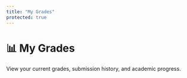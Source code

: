 ```yaml
---
title: "My Grades"
protected: true
---
```


# 📊 My Grades

View your current grades, submission history, and academic progress.

<!-- Authentication status check -->
<div id="authCheck" style="display: none;">
    <div class="auth-error">
        <h3>🔐 Authentication Required</h3>
        <p>Please log in to view your grades.</p>
        <button onclick="window.location.href='{{ .Site.BaseURL }}auth/login/'">Log In with GitHub</button>
    </div>
</div>

<!-- Not enrolled message -->
<div id="notEnrolled" style="display: none;">
    <div class="enrollment-error">
        <h3>🎓 Not Enrolled</h3>
        <p>You're not enrolled in this class. Please use an enrollment token to join.</p>
        <a href="{{ .Site.BaseURL }}enroll/">🔑 Enroll in Class</a>
    </div>
</div>

<!-- Main grades interface -->
<div id="grades-interface" style="display: none;">

<div class="grades-header">
<div class="header-main">
<div class="student-profile" id="studentInfo">
<div class="profile-avatar">👤</div>
<div class="profile-details">
<h2>Loading your information...</h2>
<p class="student-meta">GitHub Class Template</p>
</div>
</div>
<div class="header-controls">
<button class="refresh-btn" onclick="refreshGrades()" title="Refresh grades">
<span class="btn-icon">🔄</span>
<span class="btn-text">Refresh</span>
</button>
</div>
</div>

<div class="grade-summary-cards" id="gradeSummary">
<div class="summary-card current-grade" style="grid-column: 1 / 3;">
<div class="card-header">
<span class="card-icon">📊</span>
<span class="card-title">Current Grade</span>
</div>
<div class="grade-fraction-display">
<span class="current-score">--</span>
<span class="grade-separator">/</span>
<span class="total-possible">60</span>
</div>
<div class="grade-percentage-display">
<span class="percentage-text">--</span>
<span class="percentage-symbol">%</span>
</div>
</div>

<div class="summary-card graded-items">
<div class="card-header">
<span class="card-icon">✅</span>
<span class="card-title">Modules Graded</span>
</div>
<div class="count-display">
<span class="count-number">--</span>
<span class="count-label">modules</span>
</div>
</div>

<div class="summary-card last-updated">
<div class="card-header">
<span class="card-icon">🕒</span>
<span class="card-title">Last Updated</span>
</div>
<div class="time-display">
<span class="time-text">Loading...</span>
</div>
</div>
</div>
</div>

<nav class="grades-navigation">
<div class="nav-tabs">
<button class="nav-tab active" data-tab="overview" data-icon="📊">
<span class="tab-icon">📊</span>
<span class="tab-label">Overview</span>
</button>
<button class="nav-tab" data-tab="modules" data-icon="📚">
<span class="tab-icon">📚</span>
<span class="tab-label">Modules</span>
</button>
<button class="nav-tab" data-tab="submissions" data-icon="📝">
<span class="tab-icon">📝</span>
<span class="tab-label">Submissions</span>
</button>
<button class="nav-tab" data-tab="progress" data-icon="📈">
<span class="tab-icon">📈</span>
<span class="tab-label">Progress</span>
</button>
</div>

<div class="nav-controls" id="navControls" style="display: none;">
<div class="search-box">
<input type="text" id="gradesSearch" placeholder="Search grades..." />
<span class="search-icon">🔍</span>
</div>
<div class="filter-dropdown">
<select id="gradeFilter">
<option value="">All Grades</option>
<option value="excellent">Excellent (A)</option>
<option value="good">Good (B)</option>
<option value="satisfactory">Satisfactory (C)</option>
<option value="needs-improvement">Needs Improvement</option>
</select>
</div>
</div>
</nav>

<div class="tab-panels">
<div class="tab-panel active" id="overview-panel">
<div id="overviewContent">
<div class="content-loading">
<div class="loading-spinner">🔄</div>
<p>Loading your grade overview...</p>
</div>
</div>
</div>

<div class="tab-panel" id="modules-panel">
<div id="modulesContent">
<div class="content-loading">
<div class="loading-spinner">🔄</div>
<p>Loading module grades...</p>
</div>
</div>
</div>

<div class="tab-panel" id="submissions-panel">
<div id="submissionsContent">
<div class="content-loading">
<div class="loading-spinner">🔄</div>
<p>Loading submissions...</p>
</div>
</div>
</div>

<div class="tab-panel" id="progress-panel">
<div id="progressContent">
<div class="content-loading">
<div class="loading-spinner">🔄</div>
<p>Loading progress data...</p>
</div>
</div>
</div>
</div>

</div>
</div>

<style>
/* Modern Grades Dashboard Styles */
.grades-interface {
    max-width: 1200px;
    margin: 0 auto;
    padding: 0;
    font-family: -apple-system, BlinkMacSystemFont, 'Segoe UI', Roboto, sans-serif;
}

/* Header Section */
.grades-header {
    background: linear-gradient(135deg, var(--primary-color, #2E3440) 0%, var(--accent-color, #5E81AC) 100%);
    color: white;
    padding: 2rem;
    border-radius: 12px;
    margin-bottom: 2rem;
    box-shadow: 0 8px 32px rgba(0,0,0,0.1);
}

.header-main {
    display: flex;
    justify-content: space-between;
    align-items: flex-start;
    margin-bottom: 2rem;
}

.student-profile {
    display: flex;
    align-items: center;
    gap: 1rem;
}

.profile-avatar {
    width: 60px;
    height: 60px;
    background: rgba(255,255,255,0.2);
    border-radius: 50%;
    display: flex;
    align-items: center;
    justify-content: center;
    font-size: 1.5rem;
    backdrop-filter: blur(10px);
    position: relative;
    overflow: hidden;
}

.profile-avatar .avatar-img {
    width: 100%;
    height: 100%;
    border-radius: 50%;
    object-fit: cover;
}

.profile-avatar .avatar-fallback {
    font-size: 1.5rem;
    color: rgba(255,255,255,0.8);
}

.profile-details h2 {
    margin: 0 0 0.25rem 0;
    font-size: 1.5rem;
    font-weight: 600;
}

.student-meta {
    margin: 0;
    opacity: 0.9;
    font-size: 0.9rem;
}

.header-controls .refresh-btn {
    background: rgba(255,255,255,0.2);
    color: white;
    border: none;
    padding: 0.75rem 1.5rem;
    border-radius: 8px;
    cursor: pointer;
    font-size: 0.9rem;
    display: flex;
    align-items: center;
    gap: 0.5rem;
    transition: all 0.2s ease;
    backdrop-filter: blur(10px);
    border: 1px solid rgba(255,255,255,0.3);
}

.header-controls .refresh-btn:hover {
    background: rgba(255,255,255,0.3);
    transform: translateY(-2px);
    box-shadow: 0 4px 12px rgba(0,0,0,0.2);
}

.header-controls .refresh-btn:disabled {
    opacity: 0.6;
    cursor: not-allowed;
    transform: none;
}

/* Grade Summary Cards */
.grade-summary-cards {
    display: grid;
    grid-template-columns: repeat(auto-fit, minmax(200px, 1fr));
    gap: 1rem;
}

.summary-card {
    background: rgba(255,255,255,0.15);
    backdrop-filter: blur(10px);
    border-radius: 10px;
    padding: 1.25rem;
    border: 1px solid rgba(255,255,255,0.2);
    transition: transform 0.2s ease;
}

.summary-card:hover {
    transform: translateY(-2px);
}

.card-header {
    display: flex;
    align-items: center;
    gap: 0.5rem;
    margin-bottom: 1rem;
    font-size: 0.85rem;
    opacity: 0.9;
}

.card-icon {
    font-size: 1rem;
}

.grade-display {
    display: flex;
    align-items: baseline;
    gap: 0.25rem;
}

.grade-number {
    font-size: 2.5rem;
    font-weight: 700;
    line-height: 1;
}

.grade-unit {
    font-size: 1.2rem;
    opacity: 0.8;
}

.grade-percentage-display {
    display: flex;
    align-items: baseline;
    gap: 0.25rem;
    margin-top: 0.5rem;
    opacity: 0.8;
    font-size: 0.9rem;
}

.percentage-text {
    font-weight: 600;
}

.current-grade {
    text-align: center;
}

.points-display, .grade-fraction-display {
    display: flex;
    align-items: baseline;
    gap: 0.25rem;
    font-size: 1.5rem;
    font-weight: 600;
}

.points-separator, .grade-separator {
    opacity: 0.6;
    margin: 0 0.25rem;
}

.count-display {
    display: flex;
    align-items: baseline;
    gap: 0.5rem;
}

.count-number {
    font-size: 2rem;
    font-weight: 600;
}

.count-label {
    opacity: 0.8;
    font-size: 0.9rem;
}

.time-display .time-text {
    font-size: 0.9rem;
    opacity: 0.9;
}

/* Navigation */
.grades-navigation {
    background: white;
    border-radius: 12px;
    padding: 1rem;
    margin-bottom: 2rem;
    box-shadow: 0 2px 12px rgba(0,0,0,0.08);
    border: 1px solid rgba(0,0,0,0.05);
}

.nav-tabs {
    display: flex;
    gap: 0.5rem;
    margin-bottom: 1rem;
}

.nav-tab {
    background: none;
    border: none;
    padding: 1rem 1.5rem;
    border-radius: 8px;
    cursor: pointer;
    font-size: 0.9rem;
    display: flex;
    align-items: center;
    gap: 0.5rem;
    transition: all 0.2s ease;
    color: var(--text-color, #333);
}

.nav-tab:hover {
    background: var(--accent-color-light, #E5F0FF);
    transform: translateY(-1px);
}

.nav-tab.active {
    background: var(--accent-color, #5E81AC);
    color: white;
    box-shadow: 0 2px 8px rgba(94, 129, 172, 0.3);
}

.tab-icon {
    font-size: 1rem;
}

.nav-controls {
    display: flex;
    gap: 1rem;
    align-items: center;
    padding-top: 1rem;
    border-top: 1px solid rgba(0,0,0,0.1);
}

.search-box {
    position: relative;
    flex: 1;
    max-width: 300px;
}

.search-box input {
    width: 100%;
    padding: 0.75rem 1rem 0.75rem 2.5rem;
    border: 2px solid rgba(0,0,0,0.1);
    border-radius: 8px;
    font-size: 0.9rem;
    transition: border-color 0.2s ease;
}

.search-box input:focus {
    outline: none;
    border-color: var(--accent-color, #5E81AC);
}

.search-icon {
    position: absolute;
    left: 0.75rem;
    top: 50%;
    transform: translateY(-50%);
    font-size: 0.9rem;
    opacity: 0.5;
}

.filter-dropdown select {
    padding: 0.75rem 1rem;
    border: 2px solid rgba(0,0,0,0.1);
    border-radius: 8px;
    font-size: 0.9rem;
    background: white;
    cursor: pointer;
    transition: border-color 0.2s ease;
}

.filter-dropdown select:focus {
    outline: none;
    border-color: var(--accent-color, #5E81AC);
}

/* Tab Panels */
.tab-panels {
    min-height: 400px;
}

.tab-panel {
    display: none;
}

.tab-panel.active {
    display: block;
}

.content-loading {
    display: flex;
    flex-direction: column;
    align-items: center;
    justify-content: center;
    padding: 4rem 2rem;
    text-align: center;
    color: var(--text-muted, #666);
}

.loading-spinner {
    font-size: 2rem;
    animation: spin 1s linear infinite;
    margin-bottom: 1rem;
}

@keyframes spin {
    from { transform: rotate(0deg); }
    to { transform: rotate(360deg); }
}

/* Responsive Design */
@media (max-width: 768px) {
    .grades-header {
        padding: 1.5rem;
    }
    
    .header-main {
        flex-direction: column;
        gap: 1rem;
    }
    
    .grade-summary-cards {
        grid-template-columns: repeat(auto-fit, minmax(150px, 1fr));
    }
    
    .nav-tabs {
        flex-wrap: wrap;
        gap: 0.25rem;
    }
    
    .nav-tab {
        padding: 0.75rem 1rem;
        font-size: 0.85rem;
    }
    
    .nav-controls {
        flex-direction: column;
        gap: 0.75rem;
    }
    
    .search-box {
        max-width: none;
    }
}

@media (max-width: 480px) {
    .grade-summary-cards {
        grid-template-columns: 1fr 1fr;
    }
    
    .nav-tab .tab-label {
        display: none;
    }
    
    .nav-tab {
        padding: 0.75rem;
        justify-content: center;
    }
}

/* Dark mode support */
@media (prefers-color-scheme: dark) {
    .grades-navigation {
        background: var(--dark-surface, #3B4252);
        border-color: var(--dark-border, #4C566A);
    }
    
    .nav-tab {
        color: var(--dark-text, #ECEFF4);
    }
    
    .nav-tab:hover {
        background: var(--dark-hover, #434C5E);
    }
    
    .search-box input,
    .filter-dropdown select {
        background: var(--dark-input, #3B4252);
        color: var(--dark-text, #ECEFF4);
        border-color: var(--dark-border, #4C566A);
    }
    
    .content-loading {
        color: var(--dark-text-muted, #D8DEE9);
    }
}

/* Enhanced Content Styles for New Design */

/* Overview Layout */
.overview-layout {
    display: flex;
    flex-direction: column;
    gap: 2rem;
}

.overview-section {
    background: white;
    border-radius: 12px;
    padding: 1.5rem;
    box-shadow: 0 2px 12px rgba(0,0,0,0.08);
    border: 1px solid rgba(0,0,0,0.05);
}

.section-header {
    display: flex;
    justify-content: space-between;
    align-items: center;
    margin-bottom: 1.5rem;
    padding-bottom: 0.75rem;
    border-bottom: 2px solid rgba(0,0,0,0.05);
}

.section-header h3 {
    margin: 0;
    font-size: 1.2rem;
    font-weight: 600;
    color: var(--text-color, #333);
}

.item-count {
    font-size: 0.85rem;
    color: var(--text-muted, #666);
    background: rgba(0,0,0,0.05);
    padding: 0.25rem 0.75rem;
    border-radius: 12px;
}

/* Recent Grades Grid */
.recent-grades-grid {
    display: grid;
    grid-template-columns: repeat(auto-fit, minmax(280px, 1fr));
    gap: 1rem;
}

.grade-card {
    background: white;
    border: 1px solid rgba(0,0,0,0.08);
    border-radius: 10px;
    padding: 1rem;
    transition: all 0.2s ease;
    box-shadow: 0 1px 6px rgba(0,0,0,0.05);
}

.grade-card:hover {
    transform: translateY(-2px);
    box-shadow: 0 4px 16px rgba(0,0,0,0.12);
    border-color: var(--accent-color, #5E81AC);
}

.grade-card .card-header {
    display: flex;
    justify-content: space-between;
    align-items: flex-start;
    margin-bottom: 1rem;
}

.item-info h4 {
    margin: 0 0 0.25rem 0;
    font-size: 1rem;
    font-weight: 600;
    color: var(--text-color, #333);
}

.item-path {
    margin: 0;
    font-size: 0.8rem;
    color: var(--text-muted, #666);
    opacity: 0.8;
}

.grade-badge {
    padding: 0.5rem 0.75rem;
    border-radius: 6px;
    color: white;
    font-weight: 600;
    font-size: 0.9rem;
    text-align: center;
    min-width: 50px;
}

.grade-card .card-footer {
    display: flex;
    justify-content: space-between;
    align-items: center;
    font-size: 0.85rem;
    color: var(--text-muted, #666);
}

.points-detail {
    font-weight: 500;
}

.grade-date {
    opacity: 0.7;
}

/* Module Performance Cards */
.module-performance-grid {
    display: grid;
    grid-template-columns: repeat(auto-fit, minmax(320px, 1fr));
    gap: 1.5rem;
}

.performance-card {
    background: white;
    border: 1px solid rgba(0,0,0,0.08);
    border-radius: 12px;
    padding: 1.5rem;
    transition: all 0.2s ease;
}

.performance-card:hover {
    transform: translateY(-3px);
    box-shadow: 0 6px 20px rgba(0,0,0,0.12);
}

.module-header {
    display: flex;
    justify-content: space-between;
    align-items: flex-start;
    margin-bottom: 1rem;
}

.module-info {
    display: flex;
    align-items: center;
    gap: 0.75rem;
}

.module-icon {
    font-size: 1.5rem;
}

.module-name {
    margin: 0 0 0.25rem 0;
    font-size: 1.1rem;
    font-weight: 600;
    color: var(--text-color, #333);
}

.module-progress-text {
    margin: 0;
    font-size: 0.85rem;
    color: var(--text-muted, #666);
}

.grade-display {
    text-align: right;
}

.grade-letter {
    display: block;
    font-size: 1.5rem;
    font-weight: 700;
    line-height: 1;
    margin-bottom: 0.25rem;
}

.grade-percentage {
    font-size: 0.9rem;
    opacity: 0.8;
}

.progress-bar-container {
    margin: 1rem 0;
}

.progress-bar {
    width: 100%;
    height: 8px;
    background: rgba(0,0,0,0.1);
    border-radius: 4px;
    overflow: hidden;
}

.progress-fill {
    height: 100%;
    border-radius: 4px;
    transition: width 0.3s ease;
}

.module-stats {
    display: flex;
    justify-content: space-between;
    align-items: center;
    font-size: 0.85rem;
    color: var(--text-muted, #666);
}

/* Quick Stats Grid */
.stats-grid {
    display: grid;
    grid-template-columns: repeat(auto-fit, minmax(150px, 1fr));
    gap: 1rem;
}

.stat-card {
    background: rgba(94, 129, 172, 0.05);
    border: 1px solid rgba(94, 129, 172, 0.1);
    border-radius: 10px;
    padding: 1rem;
    display: flex;
    align-items: center;
    gap: 0.75rem;
    transition: all 0.2s ease;
}

.stat-card:hover {
    background: rgba(94, 129, 172, 0.1);
    transform: translateY(-1px);
}

.stat-card.stat-warning {
    background: rgba(239, 68, 68, 0.05);
    border-color: rgba(239, 68, 68, 0.2);
}

.stat-card.stat-warning:hover {
    background: rgba(239, 68, 68, 0.1);
}

.stat-icon {
    font-size: 1.5rem;
}

.stat-number {
    display: block;
    font-size: 1.2rem;
    font-weight: 600;
    color: var(--text-color, #333);
    line-height: 1;
    margin-bottom: 0.25rem;
}

.stat-label {
    font-size: 0.75rem;
    color: var(--text-muted, #666);
    text-transform: uppercase;
    letter-spacing: 0.5px;
}

/* Modules Grid */
.modules-grid {
    display: grid;
    grid-template-columns: repeat(auto-fit, minmax(320px, 1fr));
    gap: 1.5rem;
}

/* Empty State */
.empty-state {
    text-align: center;
    padding: 4rem 2rem;
    color: var(--text-muted, #666);
}

.empty-icon {
    font-size: 4rem;
    margin-bottom: 1rem;
    opacity: 0.5;
}

.empty-state h3 {
    margin: 0 0 1rem 0;
    color: var(--text-color, #333);
}

.empty-state p {
    margin: 0;
    max-width: 400px;
    margin: 0 auto;
    line-height: 1.6;
}

/* Enhanced Responsive Design */
@media (max-width: 768px) {
    .overview-section {
        padding: 1rem;
    }
    
    .recent-grades-grid {
        grid-template-columns: 1fr;
    }
    
    .module-performance-grid {
        grid-template-columns: 1fr;
    }
    
    .stats-grid {
        grid-template-columns: repeat(2, 1fr);
    }
    
    .section-header {
        flex-direction: column;
        align-items: flex-start;
        gap: 0.5rem;
    }
}

@media (max-width: 480px) {
    .grade-card .card-header {
        flex-direction: column;
        gap: 0.75rem;
        align-items: stretch;
    }
    
    .grade-badge {
        align-self: flex-end;
        width: fit-content;
        margin-left: auto;
    }
    
    .module-header {
        flex-direction: column;
        gap: 1rem;
    }
    
    .grade-display {
        text-align: left;
        display: flex;
        align-items: center;
        gap: 1rem;
    }
    
    .grade-letter {
        margin-bottom: 0;
    }
    
    .stats-grid {
        grid-template-columns: 1fr;
    }
}

/* Dark mode enhancements */
@media (prefers-color-scheme: dark) {
    .overview-section,
    .grade-card,
    .performance-card {
        background: var(--dark-surface, #3B4252);
        border-color: var(--dark-border, #4C566A);
    }
    
    .section-header {
        border-bottom-color: var(--dark-border, #4C566A);
    }
    
    .item-count {
        background: rgba(255,255,255,0.1);
        color: var(--dark-text-muted, #D8DEE9);
    }
    
    .progress-bar {
        background: rgba(255,255,255,0.1);
    }
    
    .stat-card {
        background: rgba(136, 192, 208, 0.1);
        border-color: rgba(136, 192, 208, 0.2);
    }
    
    .stat-card:hover {
        background: rgba(136, 192, 208, 0.15);
    }
}
</style>

<script>
// Student grades page initialization - singleton pattern to prevent multiple instances
let studentGradesInstance = null;

document.addEventListener('DOMContentLoaded', function() {
    console.log('📊 Student grades page loaded');
    
    // Wait longer for DOM to be fully ready and auth state to initialize
    setTimeout(() => {
        console.log('🔄 Attempting to initialize student grades...');
        initializeStudentGrades();
    }, 1000); // Increased delay
    
    // Listen for auth state changes - but don't reinitialize if already loaded
    window.addEventListener('authStateChanged', function(event) {
        if (event.detail.user && !studentGradesInstance) {
            console.log('🔄 Auth state changed, initializing grades');
            // Add delay here too
            setTimeout(() => {
                initializeStudentGrades();
            }, 500);
        }
    });
});

/**
 * Initialize the student grades page (singleton pattern)
 */
async function initializeStudentGrades() {
    // If already initialized, don't create another instance
    if (studentGradesInstance) {
        console.log('✅ Student grades already initialized');
        showGradesSection('grades-interface');
        return;
    }

    // Check authentication
    if (!window.authState || !window.authState.isAuthenticated) {
        console.warn('🚫 User not authenticated');
        showGradesSection('authCheck');
        return;
    }
    
    // Check if user context is available, if not fetch it
    let userContext = window.authState.userContext;
    if (!userContext) {
        console.log('🔄 Fetching user context...');
        try {
            await fetchStudentUserContext();
            userContext = window.authState.userContext;
        } catch (error) {
            console.error('❌ Failed to fetch user context:', error);
            showGradesSection('notEnrolled');
            return;
        }
    }
    
    // Check enrollment
    if (!userContext || !userContext.is_member) {
        console.warn('🚫 User not enrolled in class');
        showGradesSection('notEnrolled');
        return;
    }
    
    console.log('✅ Student access verified, loading grades interface');
    showGradesSection('grades-interface');
    
    // Initialize the student grades interface (singleton)
    if (window.StudentGradesInterface) {
        studentGradesInstance = new window.StudentGradesInterface();
        console.log('✅ Student grades interface created');
    } else {
        console.error('StudentGradesInterface not loaded');
        document.getElementById('grades-interface').innerHTML = 
            '<div class="error">StudentGradesInterface not available. Please refresh the page.</div>';
    }
}

/**
 * Manual refresh function for grades
 */
async function refreshGrades() {
    const refreshBtn = document.querySelector('.refresh-btn');
    
    if (!studentGradesInstance || typeof studentGradesInstance.refresh !== 'function') {
        console.warn('⚠️ Student grades instance not available for refresh');
        return;
    }
    
    // Disable button and show loading state
    refreshBtn.disabled = true;
    refreshBtn.innerHTML = '⏳ Refreshing...';
    
    console.log('🔄 Manual grades refresh requested');
    
    try {
        await studentGradesInstance.refresh();
        console.log('✅ Grades refreshed successfully');
    } catch (error) {
        console.error('❌ Failed to refresh grades:', error);
    } finally {
        // Re-enable button
        refreshBtn.disabled = false;
        refreshBtn.innerHTML = '🔄 Refresh';
    }
}

/**
 * Fetch user context for student
 */
async function fetchStudentUserContext() {
    if (!window.AuthClient) {
        throw new Error('AuthClient not available');
    }
    
    const pathParts = window.location.pathname.split('/');
    const classSlug = pathParts[1] || 'class_template';
    
    console.log('🌐 Fetching user context for class:', classSlug);
    const context = await window.AuthClient.getMe(classSlug);
    
    // Store in auth state
    window.authState.userContext = context;
    console.log('✅ User context fetched:', context);
}

/**
 * Show specific section and hide others
 */
function showGradesSection(sectionId) {
    const sections = ['authCheck', 'notEnrolled', 'grades-interface'];
    sections.forEach(id => {
        const element = document.getElementById(id);
        if (element) {
            element.style.display = id === sectionId ? 'block' : 'none';
        }
    });
}
</script>